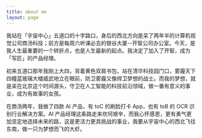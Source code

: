 ```yaml
---
title: about me
layout: page
---
```



我站在「宇宙中心」五道口的十字路口，身后的西北方向是呆了两年半的计算机视觉公司商汤科技；前方是每周六听课必去的银谷大厦--开智公司办公室。今天，是我人生最重要的一个转折点，也是人生最新的起点。我决定了加入了开智，成为「写匠」的产品经理。

初来五道口那年我刚上大四，背着黄色双肩书包，站在清华科技园门口，雾霾天下四幢蓝玻璃大楼威武地立在眼前，防卫雾霾又像捍卫梦想的战士。而我的梦想，就是呆在北京这个时间源头，守卫在人工智能的科技前沿领域，做一番有意义的事业，成为有故事的女孩。

在商汤两年，我做了四款 AI 产品，有 toC 的刷脸打卡 App，也有 toB 的 OCR 识别行业解决方案。AI 产品经理这条路走来坎坷艰辛，而我心怀感恩，更有勇气更加坚定地选择未来的路，这是更活力更具挑战的事业，我要从宇宙中心的西北飞往东南，做一只为梦想而飞的大虾。